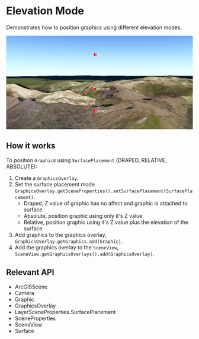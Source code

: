 <h1>Elevation Mode</h1>

<p>Demonstrates how to position graphics using different elevation modes.</p>

<p><img src="ElevationMode.png"/></p>

<h2>How it works</h2>

<p>To position <code>Graphic</code>s using <code>SurfacePlacement</code> (DRAPED, RELATIVE, ABSOLUTE):</p>

<ol>
  <li>Create a <code>GraphicsOverlay</code>.</li>
  <li>Set the surface placement mode <code>GraphicsOverlay.getSceneProperties().setSurfacePlacement(SurfacePlacement)</code>.
    <ul><li>Draped, Z value of graphic has no affect and graphic is attached to surface</li>
      <li>Absolute, position graphic using only it's Z value</li>
      <li>Relative, position graphic using it's Z value plus the elevation of the surface</li></ul></li>
  <li>Add graphics to the graphics overlay, <code>GraphicsOverlay.getGraphics.add(Graphic)</code>.</li>
  <li>Add the graphics overlay to the <code>SceneView</code>, <code>SceneView.getGraphicsOverlays().add(GraphicsOverlay)</code>.</li>
</ol>

<h2>Relevant API</h2>

<ul>
  <li>ArcGISScene</li>
  <li>Camera</li>
  <li>Graphic</li>
  <li>GraphicsOverlay</li>
  <li>LayerSceneProperties.SurfacePlacement</li>
  <li>SceneProperties</li>
  <li>SceneView</li>
  <li>Surface</li>
</ul>


